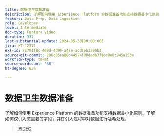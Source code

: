 ```yaml
---
title: 数据卫生数据准备
description: 了解如何使用 Experience Platform 的数据准备功能支持数据最小化原则。了解如何仅引入您需要的字段，并在引入过程中对数据进行哈希处理。
feature: Data Prep, Data Ingestion
role: Developer
level: Intermediate
doc-type: Feature Video
duration: 337
last-substantial-update: 2024-05-30T00:00:00Z
jira: KT-12371
exl-id: 7c791f8c-469d-4d90-a47e-acd2eb3a9bb3
source-git-commit: 286c85aa88d44574f00ded67f0de8e0c945a153e
workflow-type: tm+mt
source-wordcount: '68'
ht-degree: 85%

---
```


# 数据卫生数据准备

了解如何使用 Experience Platform 的数据准备功能支持数据最小化原则。了解如何仅引入您需要的字段，并在引入过程中对数据进行哈希处理。

>[!VIDEO](https://video.tv.adobe.com/v/3449285/?learn=on&enablevpops&captions=chi_hans)
